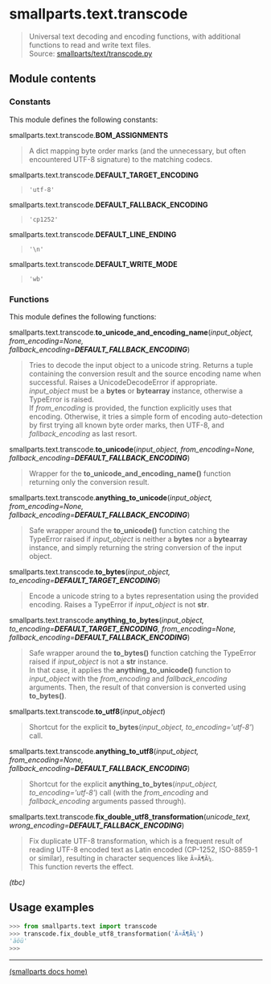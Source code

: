 # smallparts.text.transcode

> Universal text decoding and encoding functions,
> with additional functions to read and write text files.  
> Source: [smallparts/text/transcode.py](https://github.com/blackstream-x/smallparts/blob/master/smallparts/text/transcode.py)

## Module contents

### Constants

This module defines the following constants:

smallparts.text.transcode.**BOM_ASSIGNMENTS**

> A dict mapping byte order marks (and the unnecessary, but often encountered
> UTF-8 signature) to the matching codecs.

smallparts.text.transcode.**DEFAULT_TARGET_ENCODING**

> ```'utf-8'```

smallparts.text.transcode.**DEFAULT_FALLBACK_ENCODING**

> ```'cp1252'```

smallparts.text.transcode.**DEFAULT_LINE_ENDING**

> ```'\n'```

smallparts.text.transcode.**DEFAULT_WRITE_MODE**

> ```'wb'```

### Functions

This module defines the following functions:

smallparts.text.transcode.**to_unicode_and_encoding_name**(*input_object, from_encoding=None, fallback_encoding=**DEFAULT_FALLBACK_ENCODING***)

> Tries to decode the input object to a unicode string.
> Returns a tuple containing the conversion result and the source encoding name
> when successful. Raises a UnicodeDecodeError if appropriate.  
> *input_object* must be a **bytes** or **bytearray** instance, otherwise
> a TypeError is raised.  
> If *from_encoding* is provided, the function explicitly uses that encoding.
> Otherwise, it tries a simple form of encoding auto-detection by first trying
> all known byte order marks, then UTF-8, and *fallback_encoding* as last resort.

smallparts.text.transcode.**to_unicode**(*input_object, from_encoding=None, fallback_encoding=**DEFAULT_FALLBACK_ENCODING***)

> Wrapper for the **to_unicode_and_encoding_name()** function returning only
> the conversion result.

smallparts.text.transcode.**anything_to_unicode**(*input_object, from_encoding=None, fallback_encoding=**DEFAULT_FALLBACK_ENCODING***)

> Safe wrapper around the **to_unicode()** function catching the TypeError
> raised if *input_object* is neither a **bytes** nor a **bytearray** instance,
> and simply returning the string conversion of the input object.

smallparts.text.transcode.**to_bytes**(*input_object, to_encoding=**DEFAULT_TARGET_ENCODING***)

> Encode a unicode string to a bytes representation using the provided encoding.
> Raises a TypeError if *input_object* is not **str**.

smallparts.text.transcode.**anything_to_bytes**(*input_object, to_encoding=**DEFAULT_TARGET_ENCODING**, from_encoding=None, fallback_encoding=**DEFAULT_FALLBACK_ENCODING***)

> Safe wrapper around the **to_bytes()** function catching the TypeError
> raised if *input_object* is not a **str** instance.  
> In that case, it applies the **anything_to_unicode()** function
> to *input_object* with the *from_encoding* and *fallback_encoding* arguments.
> Then, the result of that conversion is converted using **to_bytes()**.

smallparts.text.transcode.**to_utf8**(*input_object*)

> Shortcut for the explicit **to_bytes**(*input_object, to_encoding='utf-8'*)
> call.

smallparts.text.transcode.**anything_to_utf8**(*input_object, from_encoding=None, fallback_encoding=**DEFAULT_FALLBACK_ENCODING***)

> Shortcut for the explicit
> **anything_to_bytes**(*input_object, to_encoding='utf-8'*)
> call (with the *from_encoding* and *fallback_encoding* arguments passed through).

smallparts.text.transcode.**fix_double_utf8_transformation**(*unicode_text, wrong_encoding=**DEFAULT_FALLBACK_ENCODING***)

> Fix duplicate UTF-8 transformation, which is a frequent result of reading
> UTF-8 encoded text as Latin encoded (CP-1252, ISO-8859-1 or similar),
> resulting in character sequences like ```Ã¤Ã¶Ã¼```.  
> This function reverts the effect.

*(tbc)*

## Usage examples

```python
>>> from smallparts.text import transcode
>>> transcode.fix_double_utf8_transformation('Ã¤Ã¶Ã¼')
'äöü'
>>> 
```

----
[(smallparts docs home)](./)

